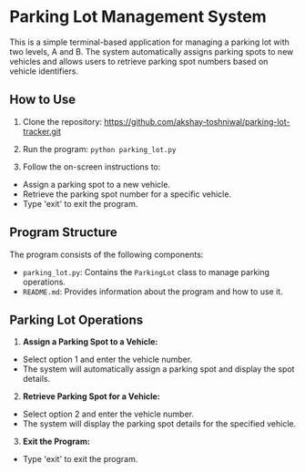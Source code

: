 # Parking Lot Management System

This is a simple terminal-based application for managing a parking lot with two levels, A and B. The system automatically assigns parking spots to new vehicles and allows users to retrieve parking spot numbers based on vehicle identifiers.

## How to Use

1. Clone the repository: https://github.com/akshay-toshniwal/parking-lot-tracker.git

2. Run the program: `python parking_lot.py`


3. Follow the on-screen instructions to:
  - Assign a parking spot to a new vehicle.
  - Retrieve the parking spot number for a specific vehicle.
  - Type 'exit' to exit the program.

## Program Structure

The program consists of the following components:

- `parking_lot.py`: Contains the `ParkingLot` class to manage parking operations.
- `README.md`: Provides information about the program and how to use it.

## Parking Lot Operations

1. **Assign a Parking Spot to a Vehicle:**
- Select option 1 and enter the vehicle number.
- The system will automatically assign a parking spot and display the spot details.

2. **Retrieve Parking Spot for a Vehicle:**
- Select option 2 and enter the vehicle number.
- The system will display the parking spot details for the specified vehicle.

3. **Exit the Program:**
- Type 'exit' to exit the program.




